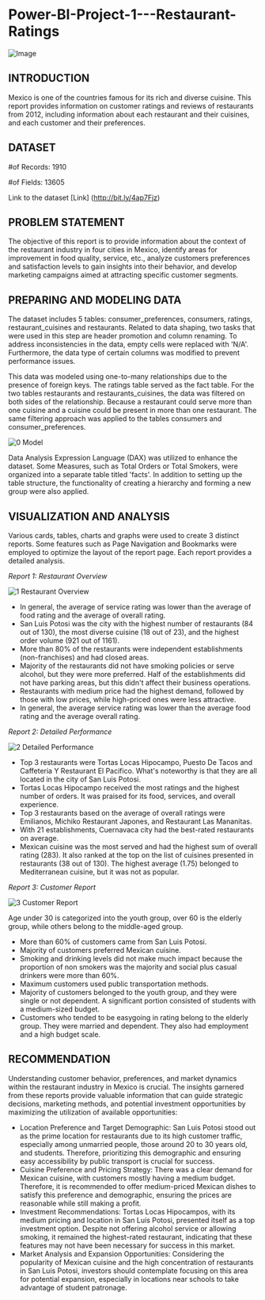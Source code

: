 # Power-BI-Project-1---Restaurant-Ratings

![Image](https://github.com/lpthao0102/Power-BI-Project-1---Restaurant-Ratings/assets/166318783/722c97bd-43d1-4082-80d6-f6217b983525)

**INTRODUCTION**
-----------------------------------------------------------------------------------------------
Mexico is one of the countries famous for its rich and diverse cuisine. This report provides information on customer ratings and reviews of restaurants from 2012, including information about each restaurant and their cuisines, and each customer and their preferences.

**DATASET**
-----------------------------------------------------------------------------------------------
#of Records: 1910

#of Fields: 13605

Link to the dataset [Link] (http://bit.ly/4ap7Fjz)

**PROBLEM STATEMENT**
-----------------------------------------------------------------------------------------------
The objective of this report is to provide information about the context of the restaurant industry in four cities in Mexico, identify areas for improvement in food quality, service, etc., analyze customers preferences and satisfaction levels to gain insights into their behavior, and develop marketing campaigns aimed at attracting specific customer segments.

**PREPARING AND MODELING DATA**
-----------------------------------------------------------------------------------------------
The dataset includes 5 tables: consumer_preferences, consumers, ratings, restaurant_cuisines and restaurants. Related to data shaping, two tasks that were used in this step are header promotion and column renaming. To address inconsistencies in the data, empty cells were replaced with 'N/A'. Furthermore, the data type of certain columns was modified to prevent performance issues.

This data was modeled using one-to-many relationships due to the presence of foreign keys. The ratings table served as the fact table. For the two tables restaurants and restaurants_cuisines, the data was filtered on both sides of the relationship. Because a restaurant could serve more than one cuisine and a cuisine could be present in more than one restaurant. The same filtering approach was applied to the tables consumers and consumer_preferences.

![0 Model](https://github.com/lpthao0102/Power-BI-Project-1---Restaurant-Ratings/assets/166318783/46a37e53-3a7e-4180-a74f-d2c30879ac1d)

Data Analysis Expression Language (DAX) was utilized to enhance the dataset. Some Measures, such as Total Orders or Total Smokers, were organized into a separate table titled 'facts'. In addition to setting up the table structure, the functionality of creating a hierarchy and forming a new group were also applied.

**VISUALIZATION AND ANALYSIS**
-----------------------------------------------------------------------------------------------
Various cards, tables, charts and graphs were used to create 3 distinct reports. Some features such as Page Navigation and Bookmarks were employed to optimize the layout of the report page. Each report provides a detailed analysis.

__Report 1:_ Restaurant Overview_

![1 Restaurant Overview](https://github.com/lpthao0102/Power-BI-Project-1---Restaurant-Ratings/assets/166318783/c66af95e-643f-4a62-8923-4955e3a2b756)

- In general, the average of service rating was lower than the average of food rating and the average of overall rating.
- San Luis Potosi was the city with the highest number of restaurants (84 out of 130), the most diverse cuisine (18 out of 23), and the highest order volume (921 out of 1161).
- More than 80% of the restaurants were independent establishments (non-franchises) and had closed areas.
- Majority of the restaurants did not have smoking policies or serve alcohol, but they were more preferred. Half of the establishments did not have parking areas, but this didn't affect their business operations.
- Restaurants with medium price had the highest demand, followed by those with low prices, while high-priced ones were less attractive.
- In general, the average service rating was lower than the average food rating and the average overall rating.

_Report 2: Detailed Performance_

![2 Detailed Performance](https://github.com/lpthao0102/Power-BI-Project-1---Restaurant-Ratings/assets/166318783/0ff6a73d-02a0-454c-8dd4-94a46f99a3f6)

- Top 3 restaurants were Tortas Locas Hipocampo, Puesto De Tacos and Caffeteria Y Restaurant El Pacifico. What's noteworthy is that they are all located in the city of San Luis Potosi.
- Tortas Locas Hipocampo received the most ratings and the highest number of orders. It was praised for its food, services, and overall experience.
- Top 3 restaurants based on the average of overall ratings were Emilianos, Michiko Restaurant Japones, and Restaurant Las Mananitas.
- With 21 establishments, Cuernavaca city had the best-rated restaurants on average.
- Mexican cuisine was the most served and had the highest sum of overall rating (283). It also ranked at the top on the list of cuisines presented in restaurants (38 out of 130). The highest average (1.75) belonged to Mediterranean cuisine, but it was not as popular.

_Report 3: Customer Report_

![3 Customer Report](https://github.com/lpthao0102/Power-BI-Project-1---Restaurant-Ratings/assets/166318783/32aa6b91-a70f-4570-9887-3c4a9005431e)

Age under 30 is categorized into the youth group, over 60 is the elderly group, while others belong to the middle-aged group.
- More than 60% of customers came from San Luis Potosi.
- Majority of customers preferred Mexican cuisine.
- Smoking and drinking levels did not make much impact because the proportion of non smokers was the majority and social plus casual drinkers were more than 60%.
- Maximum customers used public transportation methods.
- Majority of customers belonged to the youth group, and they were single or not dependent. A significant portion consisted of students with a medium-sized budget.
- Customers who tended to be easygoing in rating belong to the elderly group. They were married and dependent. They also had employment and a high budget scale.

**RECOMMENDATION**
-----------------------------------------------------------------------------------------------
Understanding customer behavior, preferences, and market dynamics within the restaurant industry in Mexico is crucial. The insights garnered from these reports provide valuable information that can guide strategic decisions, marketing methods, and potential investment opportunities by maximizing the utilization of available opportunities:
- Location Preference and Target Demographic: San Luis Potosi stood out as the prime location for restaurants due to its high customer traffic, especially among unmarried people, those around 20 to 30 years old, and students. Therefore, prioritizing this demographic and ensuring easy accessibility by public transport is crucial for success.
- Cuisine Preference and Pricing Strategy: There was a clear demand for Mexican cuisine, with customers mostly having a medium budget. Therefore, it is recommended to offer medium-priced Mexican dishes to satisfy this preference and demographic, ensuring the prices are reasonable while still making a profit.
- Investment Recommendations: Tortas Locas Hipocampos, with its medium pricing and location in San Luis Potosi, presented itself as a top investment option. Despite not offering alcohol service or allowing smoking, it remained the highest-rated restaurant, indicating that these features may not have been necessary for success in this market.
- Market Analysis and Expansion Opportunities: Considering the popularity of Mexican cuisine and the high concentration of restaurants in San Luis Potosi, investors should contemplate focusing on this area for potential expansion, especially in locations near schools to take advantage of student patronage.

